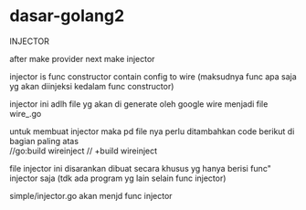 # dasar-golang2
INJECTOR

after make provider next make injector

injector is func constructor contain config to wire (maksudnya func apa saja yg akan diinjeksi kedalam func constructor)

injector ini adlh file yg akan di generate oleh google wire menjadi file wire_.go

untuk membuat injector maka pd file nya perlu ditambahkan code berikut di bagian paling atas<br>
//go:build wireinject
// +build wireinject

file injector ini disarankan dibuat secara khusus yg hanya berisi func" injector saja (tdk ada program yg lain selain func injector)

simple/injector.go akan menjd func injector